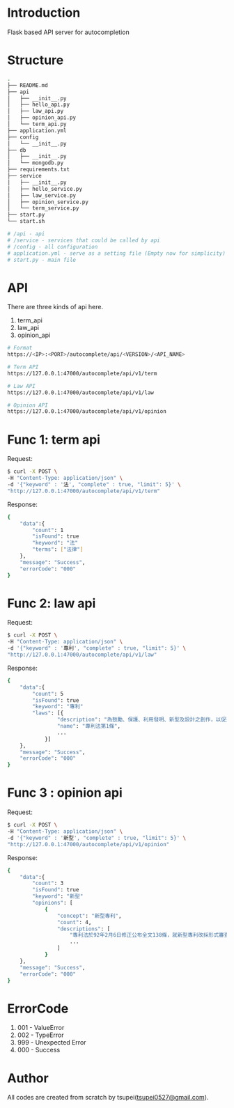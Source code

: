 # Introduction

Flask based API server for autocompletion

# Structure

```bash
.
├── README.md
├── api
│   ├── __init__.py
│   ├── hello_api.py
│   ├── law_api.py
│   ├── opinion_api.py
│   └── term_api.py
├── application.yml
├── config
│   └── __init__.py
├── db
│   ├── __init__.py
│   └── mongodb.py
├── requirements.txt
├── service
│   ├── __init__.py
│   ├── hello_service.py
│   ├── law_service.py
│   ├── opinion_service.py
│   └── term_service.py
├── start.py
└── start.sh

# /api - api 
# /service - services that could be called by api
# /config - all configuration
# application.yml - serve as a setting file (Empty now for simplicity)
# start.py - main file
```

# API

There are three kinds of api here.

1. term_api
2. law_api
3. opinion_api

```bash
# Format
https://<IP>:<PORT>/autocomplete/api/<VERSION>/<API_NAME>

# Term API
https://127.0.0.1:47000/autocomplete/api/v1/term

# Law API
https://127.0.0.1:47000/autocomplete/api/v1/law

# Opinion API
https://127.0.0.1:47000/autocomplete/api/v1/opinion

```

# Func 1: term api

Request:

```bash
$ curl -X POST \
-H "Content-Type: application/json" \
-d '{"keyword" : '法', "complete" : true, "limit": 5}' \
"http://127.0.0.1:47000/autocomplete/api/v1/term"

```

Response:

```bash
{
    "data":{
        "count": 1
        "isFound": true
        "keyword": "法"
        "terms": ["法律"]
    },
    "message": "Success",
    "errorCode": "000"
}
```

# Func 2: law api

Request:

```bash
$ curl -X POST \
-H "Content-Type: application/json" \
-d '{"keyword" : '專利', "complete" : true, "limit": 5}' \
"http://127.0.0.1:47000/autocomplete/api/v1/law"

```

Response:

```bash
{
    "data":{
        "count": 5
        "isFound": true
        "keyword": "專利"
        "laws": [{
                "description": "為鼓勵、保護、利用發明、新型及設計之創作，以促進產業發展，特制定本法。",
                "name": "專利法第1條",
                ...
            }]
    },
    "message": "Success",
    "errorCode": "000"
}
```

# Func 3 : opinion api

Request:

```bash
$ curl -X POST \
-H "Content-Type: application/json" \
-d '{"keyword" : '新型', "complete" : true, "limit": 5}' \
"http://127.0.0.1:47000/autocomplete/api/v1/opinion"

```

Response:

```bash
{
    "data":{
        "count": 3
        "isFound": true
        "keyword": "新型"
        "opinions": [
            {
                "concept": "新型專利",
                "count": 4,
                "descriptions": [
                    "專利法於92年2月6日修正公布全文138條，就新型專利改採形式審查，對新型專利申請案僅為形式要件之審查，而不進行前案檢索及實體要件之判斷（如產業利用性、新穎性、進步性等）。惟考量僅經形式審查所取得之新型專利權，其權利內容具有不安定性及不確定性，為免新型專利權人不當權利行使，有害於第三人之技術利用及研發，特於第103條至第105條增訂「新型專利技術報告」制度，促使新型專利權人妥適行使權利，且供公眾得以判斷新型專利是否符合實體要件，而具有公眾審查之功能。準此，新型專利技術報告僅為申請人判斷該新型專利權是否合於專利實體要件之參考，以及新型專利權人行使權利之佐證，非謂專利權人於新型專利公告後即應申請新型專利技術報告始能維護其專利權(智慧財產法院100年度民專上字第53號判決)",
                    ...
                ]
            }
    },
    "message": "Success",
    "errorCode": "000"
}
```

# ErrorCode

1. 001 - ValueError
2. 002 - TypeError
3. 999 - Unexpected Error
4. 000 - Success

# Author

All codes are created from scratch by tsupei(tsupei0527@gmail.com). 





